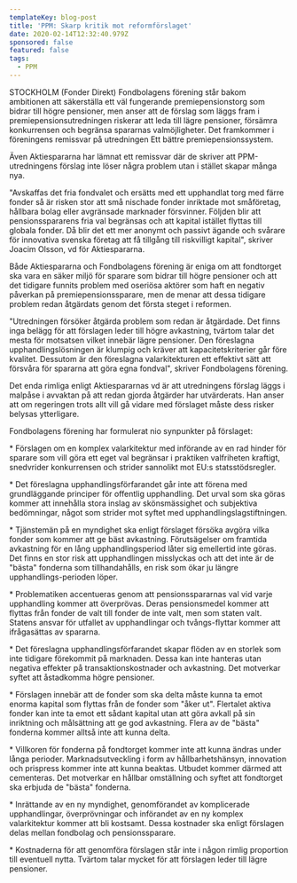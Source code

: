 ```yaml
---
templateKey: blog-post
title: 'PPM: Skarp kritik mot reformförslaget'
date: 2020-02-14T12:32:40.979Z
sponsored: false
featured: false
tags:
  - PPM
---
```

STOCKHOLM (Fonder Direkt) Fondbolagens förening står bakom ambitionen att säkerställa ett väl fungerande premiepensionstorg som bidrar till högre pensioner, men anser att de förslag som läggs fram i premiepensionsutredningen riskerar att leda till lägre pensioner, försämra konkurrensen och begränsa spararnas valmöjligheter. Det framkommer i föreningens remissvar på utredningen Ett bättre premiepensionssystem.

Även Aktiespararna har lämnat ett remissvar där de skriver att PPM-utredningens förslag inte löser några problem utan i stället skapar många nya.

"Avskaffas det fria fondvalet och ersätts med ett upphandlat torg med färre fonder så är risken stor att små nischade fonder inriktade mot småföretag, hållbara bolag eller avgränsade marknader försvinner. Följden blir att pensionsspararens fria val begränsas och att kapital istället flyttas till globala fonder. Då blir det ett mer anonymt och passivt ägande och svårare för innovativa svenska företag att få tillgång till riskvilligt kapital", skriver Joacim Olsson, vd för Aktiespararna.

Både Aktiespararna och Fondbolagens förening är eniga om att fondtorget ska vara en säker miljö för sparare som bidrar till högre pensioner och att det tidigare funnits problem med oseriösa aktörer som haft en negativ påverkan på premiepensionssparare, men de menar att dessa tidigare problem redan åtgärdats genom det första steget i reformen.

"Utredningen försöker åtgärda problem som redan är åtgärdade. Det finns inga belägg för att förslagen leder till högre avkastning, tvärtom talar det mesta för motsatsen vilket innebär lägre pensioner. Den föreslagna upphandlingslösningen är klumpig och kräver att kapacitetskriterier går före kvalitet. Dessutom är den föreslagna valarkitekturen ett effektivt sätt att försvåra för spararna att göra egna fondval", skriver Fondbolagens förening.

Det enda rimliga enligt Aktiespararnas vd är att utredningens förslag läggs i malpåse i avvaktan på att redan gjorda åtgärder har utvärderats. Han anser att om regeringen trots allt vill gå vidare med förslaget måste dess risker belysas ytterligare.

Fondbolagens förening har formulerat nio synpunkter på förslaget:

\*  Förslagen om en komplex valarkitektur med införande av en rad hinder för sparare som vill göra ett eget val begränsar i praktiken valfriheten kraftigt, snedvrider konkurrensen och strider sannolikt mot EU:s statsstödsregler.

\* Det föreslagna upphandlingsförfarandet går inte att förena med grundläggande principer för offentlig upphandling. Det urval som ska göras kommer att innehålla stora inslag av skönsmässighet och subjektiva bedömningar, något som strider mot syftet med upphandlingslagstiftningen.

\* Tjänstemän på en myndighet ska enligt förslaget försöka avgöra vilka fonder som kommer att ge bäst avkastning. Förutsägelser om framtida avkastning för en lång upphandlingsperiod låter sig emellertid inte göras. Det finns en stor risk att upphandlingen misslyckas och att det inte är de "bästa" fonderna som tillhandahålls, en risk som ökar ju längre upphandlings-perioden löper.

\* Problematiken accentueras genom att pensionsspararnas val vid varje upphandling kommer att överprövas. Deras pensionsmedel kommer att flyttas från fonder de valt till fonder de inte valt, men som staten valt. Statens ansvar för utfallet av upphandlingar och tvångs-flyttar kommer att ifrågasättas av spararna.

\* Det föreslagna upphandlingsförfarandet skapar flöden av en storlek som inte tidigare förekommit på marknaden. Dessa kan inte hanteras utan negativa effekter på transaktionskostnader och avkastning. Det motverkar syftet att åstadkomma högre pensioner.

\* Förslagen innebär att de fonder som ska delta måste kunna ta emot enorma kapital som flyttas från de fonder som "åker ut". Flertalet aktiva fonder kan inte ta emot ett sådant kapital utan att göra avkall på sin inriktning och målsättning att ge god avkastning. Flera av de "bästa" fonderna kommer alltså inte att kunna delta.

\* Villkoren för fonderna på fondtorget kommer inte att kunna ändras under långa perioder. Marknadsutveckling i form av hållbarhetshänsyn, innovation och prispress kommer inte att kunna beaktas. Utbudet kommer därmed att cementeras. Det motverkar en hållbar omställning och syftet att fondtorget ska erbjuda de "bästa" fonderna.

\* Inrättande av en ny myndighet, genomförandet av komplicerade upphandlingar, överprövningar och införandet av en ny komplex valarkitektur kommer att bli kostsamt. Dessa kostnader ska enligt förslagen delas mellan fondbolag och pensionssparare.

\* Kostnaderna för att genomföra förslagen står inte i någon rimlig proportion till eventuell nytta. Tvärtom talar mycket för att förslagen leder till lägre pensioner.
